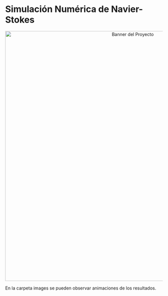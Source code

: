 # **Simulación Numérica de Navier-Stokes**

<p align="center">
  <img src="images/POSTER PROYECTO EDPN.jpg" alt="Banner del Proyecto" width="800">
</p>

En la carpeta images se pueden observar animaciones de los resultados.

